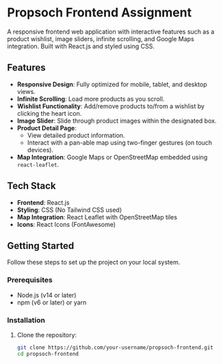 # **Propsoch Frontend Assignment**

A responsive frontend web application with interactive features such as a product wishlist, image sliders, infinite scrolling, and Google Maps integration. Built with React.js and styled using CSS.

## **Features**

- **Responsive Design**: Fully optimized for mobile, tablet, and desktop views.  
- **Infinite Scrolling**: Load more products as you scroll.  
- **Wishlist Functionality**: Add/remove products to/from a wishlist by clicking the heart icon.  
- **Image Slider**: Slide through product images within the designated box.  
- **Product Detail Page**:  
  - View detailed product information.  
  - Interact with a pan-able map using two-finger gestures (on touch devices).  
- **Map Integration**: Google Maps or OpenStreetMap embedded using `react-leaflet`.

## **Tech Stack**

- **Frontend**: React.js  
- **Styling**: CSS (No Tailwind CSS used)  
- **Map Integration**: React Leaflet with OpenStreetMap tiles  
- **Icons**: React Icons (FontAwesome)

## **Getting Started**

Follow these steps to set up the project on your local system.

### **Prerequisites**

- Node.js (v14 or later)  
- npm (v6 or later) or yarn  

### **Installation**

1. Clone the repository:  
   ```bash
   git clone https://github.com/your-username/propsoch-frontend.git  
   cd propsoch-frontend  

